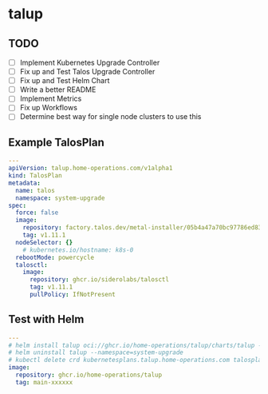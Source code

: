 # talup

## TODO

- [ ] Implement Kubernetes Upgrade Controller
- [ ] Fix up and Test Talos Upgrade Controller
- [ ] Fix up and Test Helm Chart
- [ ] Write a better README
- [ ] Implement Metrics
- [ ] Fix up Workflows
- [ ] Determine best way for single node clusters to use this

## Example TalosPlan

```yaml
---
apiVersion: talup.home-operations.com/v1alpha1
kind: TalosPlan
metadata:
  name: talos
  namespace: system-upgrade
spec:
  force: false
  image:
    repository: factory.talos.dev/metal-installer/05b4a47a70bc97786ed83d200567dcc8a13f731b164537ba59d5397d668851fa
    tag: v1.11.1
  nodeSelector: {}
    # kubernetes.io/hostname: k8s-0
  rebootMode: powercycle
  talosctl:
    image:
      repository: ghcr.io/siderolabs/talosctl
      tag: v1.11.1
      pullPolicy: IfNotPresent
```

## Test with Helm

```yaml
---
# helm install talup oci://ghcr.io/home-operations/talup/charts/talup --version 0.0.0 --values values.yaml --namespace=system-upgrade
# helm uninstall talup --namespace=system-upgrade
# kubectl delete crd kubernetesplans.talup.home-operations.com talosplans.talup.home-operations.com
image:
  repository: ghcr.io/home-operations/talup
  tag: main-xxxxxx
```
